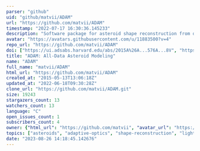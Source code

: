 ```yaml
---
parser: "github"
uid: "github/matvii/ADAM"
url: "https://github.com/matvii/ADAM"
timestamp: "2022-07-17 16:30:36.145233"
description: "Software package for asteroid shape reconstruction from disk-resolved observations"
avatar: "https://avatars.githubusercontent.com/u/11883500?v=4"
repo_url: "https://github.com/matvii/ADAM"
doi: ["https://ui.adsabs.harvard.edu/abs/2015A%26A...576A...8V", "https://ui.adsabs.harvard.edu/abs/2015ascl.soft02004V/abstract"]
title: "ADAM: All-Data Asteroid Modeling"
name: "ADAM"
full_name: "matvii/ADAM"
html_url: "https://github.com/matvii/ADAM"
created_at: "2015-05-13T13:06:18Z"
updated_at: "2022-06-18T09:30:28Z"
clone_url: "https://github.com/matvii/ADAM.git"
size: 19243
stargazers_count: 13
watchers_count: 13
language: "C"
open_issues_count: 1
subscribers_count: 4
owner: {"html_url": "https://github.com/matvii", "avatar_url": "https://avatars.githubusercontent.com/u/11883500?v=4", "login": "matvii", "type": "User"}
topics: ["asteroids", "adaptive-optics", "shape-reconstruction", "lightcurves", "photometry", "occultations"]
date: "2023-08-26 14:18:45.142676"
---
```


